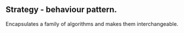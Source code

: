 ## Strategy - behaviour pattern.
Encapsulates a family of algorithms and makes them interchangeable.